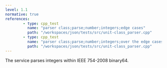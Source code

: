 ```yaml
---
level: 1.1
normative: true
references:
        - type: cpp_test
          name: "parser class;parse;number;integers;edge cases"
          path: "/workspaces/json/tests/src/unit-class_parser.cpp"
        - type: cpp_test
          name: "parser class;parse;number;integers;over the edge cases"
          path: "/workspaces/json/tests/src/unit-class_parser.cpp"
---
```


The service parses integers within IEEE 754-2008 binary64.